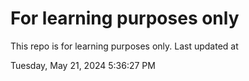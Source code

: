 # For learning purposes only
This repo is for learning purposes only.
Last updated at

Tuesday, May 21, 2024 5:36:27 PM

